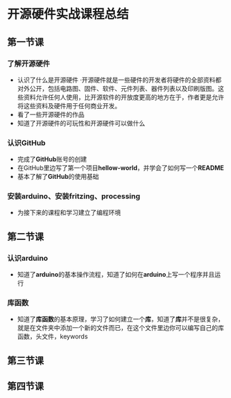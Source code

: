 # 开源硬件实战课程总结

## 第一节课

### 了解开源硬件
+ 认识了什么是开源硬件
·开源硬件就是一些硬件的开发者将硬件的全部资料都对外公开，包括电路图、固件、软件、元件列表、器件列表以及印刷版图。这些资料允许任何人使用，比开源软件的开放度更高的地方在于，作者更是允许将这些资料及硬件用于任何商业开发。
+ 看了一些开源硬件的作品
+ 知道了开源硬件的可玩性和开源硬件可以做什么

### 认识GitHub
+ 完成了**GitHub**账号的创建
+ 在GitHub里边写了第一个项目**hellow-world**，并学会了如何写一个**README**
+ 基本了解了**GitHub**的使用基础

### 安装arduino、安装fritzing、processing
+ 为接下来的课程和学习建立了编程环境

## 第二节课

### 认识arduino

+ 知道了**arduino**的基本操作流程，知道了如何在**arduino**上写一个程序并且运行

### 库函数

+ 知道了**库函数**的基本原理，学习了如何建立一个**库**，知道了**库**并不是很复杂，就是在文件夹中添加一个新的文件而已，在这个文件里边你可以编写自己的库函数，头文件，keywords

## 第三节课
## 第四节课
